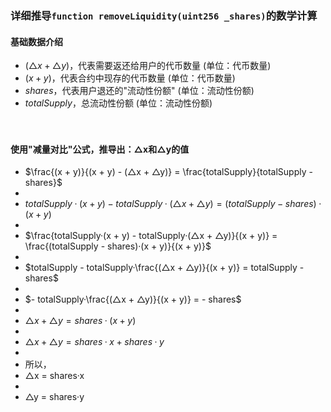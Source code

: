 
### 详细推导```function removeLiquidity(uint256 _shares)```的数学计算
#### 基础数据介绍
- $(△x + △y)$，代表需要返还给用户的代币数量 (单位：代币数量)
- $(x + y)$，代表合约中现存的代币数量 (单位：代币数量)
- $shares$，代表用户退还的"流动性份额" (单位：流动性份额)
- $totalSupply$，总流动性份额 (单位：流动性份额)

　

#### 使用"减量对比"公式，推导出：△x和△y的值
- $\frac{(x + y)}{(x + y) - (△x + △y)} = \frac{totalSupply}{totalSupply - shares}$
-
- $totalSupply · (x + y) - totalSupply · (△x + △y) = (totalSupply - shares) · (x + y)$
-
- $\frac{totalSupply·(x + y) - totalSupply·(△x + △y)}{(x + y)} = \frac{(totalSupply - shares)·(x + y)}{(x + y)}$
-
- $totalSupply - totalSupply·\frac{(△x + △y)}{(x + y)} = totalSupply - shares$
-
- $- totalSupply·\frac{(△x + △y)}{(x + y)} = - shares$
-
- $△x + △y = shares · (x + y)$
-
- $△x + △y = shares·x + shares·y$
-
- 所以，
- △x = shares·x
-
- △y = shares·y